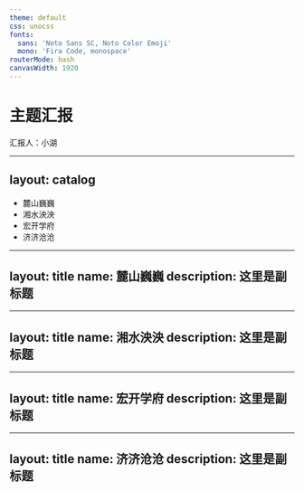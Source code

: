 ```yaml
---
theme: default
css: unocss
fonts:
  sans: 'Noto Sans SC, Noto Color Emoji'
  mono: 'Fira Code, monospace'
routerMode: hash
canvasWidth: 1920
---
```


<div class="cover">

# 主题汇报

<span class="name">汇报人：小湖</span>

</div>

<!--
* 封面页
-->

---
layout: catalog
---

* 麓山巍巍
* 湘水泱泱
* 宏开学府
* 济济沧沧

---
layout: title
name: 麓山巍巍
description: 这里是副标题
---

<!-- contents are ignored -->

---
layout: title
name: 湘水泱泱
description: 这里是副标题
---

<!-- contents are ignored -->

---
layout: title
name: 宏开学府
description: 这里是副标题
---

<!-- contents are ignored -->

---
layout: title
name: 济济沧沧
description: 这里是副标题
---

<!-- contents are ignored -->
